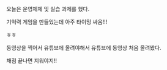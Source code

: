 오늘은 운영체제 및 실습 과제를 했다.

기억력 게임을 만들었는데 아주 타이밍 싸움!!!

ㅎㅎ

동영상을 찍어서 유튜브에 올려야해서  유튜브에 동영상 처음 올려봤다.

채점 끝나면 지워야지!!
